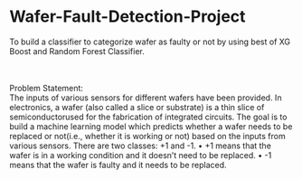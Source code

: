# Wafer-Fault-Detection-Project
To build a classifier to categorize wafer as faulty or not by using best of XG Boost and Random Forest Classifier.

<br></br>
Problem Statement:  
The inputs of various sensors for different wafers have been provided. In electronics, a wafer (also called a slice or substrate) is a thin slice of semiconductorused for the fabrication of integrated circuits. The goal is to build a machine learning model which predicts whether a wafer needs to be replaced or not(i.e., whether it is working or not) based on the inputs from various sensors. There are two classes: +1 and -1. 
•	+1 means that the wafer is in a working condition and it doesn’t need to be replaced.
•	-1 means that the wafer is faulty and it needs to be replaced. 

